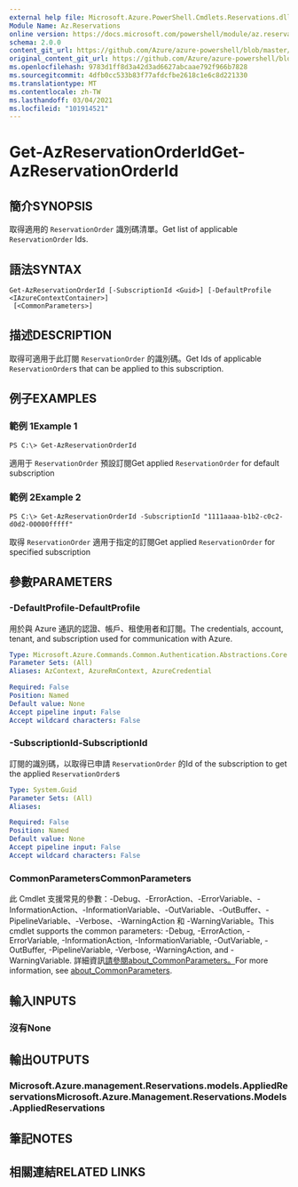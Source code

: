 ```yaml
---
external help file: Microsoft.Azure.PowerShell.Cmdlets.Reservations.dll-Help.xml
Module Name: Az.Reservations
online version: https://docs.microsoft.com/powershell/module/az.reservations/get-azreservationorderid
schema: 2.0.0
content_git_url: https://github.com/Azure/azure-powershell/blob/master/src/Reservations/Reservations/help/Get-AzReservationOrderId.md
original_content_git_url: https://github.com/Azure/azure-powershell/blob/master/src/Reservations/Reservations/help/Get-AzReservationOrderId.md
ms.openlocfilehash: 9783d1ff8d3a42d3ad6627abcaae792f966b7828
ms.sourcegitcommit: 4dfb0cc533b83f77afdcfbe2618c1e6c8d221330
ms.translationtype: MT
ms.contentlocale: zh-TW
ms.lasthandoff: 03/04/2021
ms.locfileid: "101914521"
---
```

# <span data-ttu-id="e89a1-101">Get-AzReservationOrderId</span><span class="sxs-lookup"><span data-stu-id="e89a1-101">Get-AzReservationOrderId</span></span>

## <span data-ttu-id="e89a1-102">簡介</span><span class="sxs-lookup"><span data-stu-id="e89a1-102">SYNOPSIS</span></span>
<span data-ttu-id="e89a1-103">取得適用的 `ReservationOrder` 識別碼清單。</span><span class="sxs-lookup"><span data-stu-id="e89a1-103">Get list of applicable `ReservationOrder` Ids.</span></span>

## <span data-ttu-id="e89a1-104">語法</span><span class="sxs-lookup"><span data-stu-id="e89a1-104">SYNTAX</span></span>

```
Get-AzReservationOrderId [-SubscriptionId <Guid>] [-DefaultProfile <IAzureContextContainer>]
 [<CommonParameters>]
```

## <span data-ttu-id="e89a1-105">描述</span><span class="sxs-lookup"><span data-stu-id="e89a1-105">DESCRIPTION</span></span>
<span data-ttu-id="e89a1-106">取得可適用于此訂閱 `ReservationOrder` 的識別碼。</span><span class="sxs-lookup"><span data-stu-id="e89a1-106">Get Ids of applicable `ReservationOrder`s that can be applied to this subscription.</span></span>

## <span data-ttu-id="e89a1-107">例子</span><span class="sxs-lookup"><span data-stu-id="e89a1-107">EXAMPLES</span></span>

### <span data-ttu-id="e89a1-108">範例 1</span><span class="sxs-lookup"><span data-stu-id="e89a1-108">Example 1</span></span>
```
PS C:\> Get-AzReservationOrderId
```

<span data-ttu-id="e89a1-109">適用于 `ReservationOrder` 預設訂閱</span><span class="sxs-lookup"><span data-stu-id="e89a1-109">Get applied `ReservationOrder` for default subscription</span></span>

### <span data-ttu-id="e89a1-110">範例 2</span><span class="sxs-lookup"><span data-stu-id="e89a1-110">Example 2</span></span>
```
PS C:\> Get-AzReservationOrderId -SubscriptionId "1111aaaa-b1b2-c0c2-d0d2-00000fffff"
```

<span data-ttu-id="e89a1-111">取得 `ReservationOrder` 適用于指定的訂閱</span><span class="sxs-lookup"><span data-stu-id="e89a1-111">Get applied `ReservationOrder` for specified subscription</span></span>

## <span data-ttu-id="e89a1-112">參數</span><span class="sxs-lookup"><span data-stu-id="e89a1-112">PARAMETERS</span></span>

### <span data-ttu-id="e89a1-113">-DefaultProfile</span><span class="sxs-lookup"><span data-stu-id="e89a1-113">-DefaultProfile</span></span>
<span data-ttu-id="e89a1-114">用於與 Azure 通訊的認證、帳戶、租使用者和訂閱。</span><span class="sxs-lookup"><span data-stu-id="e89a1-114">The credentials, account, tenant, and subscription used for communication with Azure.</span></span>

```yaml
Type: Microsoft.Azure.Commands.Common.Authentication.Abstractions.Core.IAzureContextContainer
Parameter Sets: (All)
Aliases: AzContext, AzureRmContext, AzureCredential

Required: False
Position: Named
Default value: None
Accept pipeline input: False
Accept wildcard characters: False
```

### <span data-ttu-id="e89a1-115">-SubscriptionId</span><span class="sxs-lookup"><span data-stu-id="e89a1-115">-SubscriptionId</span></span>
<span data-ttu-id="e89a1-116">訂閱的識別碼，以取得已申請 `ReservationOrder` 的</span><span class="sxs-lookup"><span data-stu-id="e89a1-116">Id of the subscription to get the applied `ReservationOrder`s</span></span>

```yaml
Type: System.Guid
Parameter Sets: (All)
Aliases:

Required: False
Position: Named
Default value: None
Accept pipeline input: False
Accept wildcard characters: False
```

### <span data-ttu-id="e89a1-117">CommonParameters</span><span class="sxs-lookup"><span data-stu-id="e89a1-117">CommonParameters</span></span>
<span data-ttu-id="e89a1-118">此 Cmdlet 支援常見的參數：-Debug、-ErrorAction、-ErrorVariable、-InformationAction、-InformationVariable、-OutVariable、-OutBuffer、-PipelineVariable、-Verbose、-WarningAction 和 -WarningVariable。</span><span class="sxs-lookup"><span data-stu-id="e89a1-118">This cmdlet supports the common parameters: -Debug, -ErrorAction, -ErrorVariable, -InformationAction, -InformationVariable, -OutVariable, -OutBuffer, -PipelineVariable, -Verbose, -WarningAction, and -WarningVariable.</span></span> <span data-ttu-id="e89a1-119">詳細資訊[請參閱about_CommonParameters。](http://go.microsoft.com/fwlink/?LinkID=113216)</span><span class="sxs-lookup"><span data-stu-id="e89a1-119">For more information, see [about_CommonParameters](http://go.microsoft.com/fwlink/?LinkID=113216).</span></span>

## <span data-ttu-id="e89a1-120">輸入</span><span class="sxs-lookup"><span data-stu-id="e89a1-120">INPUTS</span></span>

### <span data-ttu-id="e89a1-121">沒有</span><span class="sxs-lookup"><span data-stu-id="e89a1-121">None</span></span>

## <span data-ttu-id="e89a1-122">輸出</span><span class="sxs-lookup"><span data-stu-id="e89a1-122">OUTPUTS</span></span>

### <span data-ttu-id="e89a1-123">Microsoft.Azure.management.Reservations.models.AppliedReservations</span><span class="sxs-lookup"><span data-stu-id="e89a1-123">Microsoft.Azure.Management.Reservations.Models.AppliedReservations</span></span>

## <span data-ttu-id="e89a1-124">筆記</span><span class="sxs-lookup"><span data-stu-id="e89a1-124">NOTES</span></span>

## <span data-ttu-id="e89a1-125">相關連結</span><span class="sxs-lookup"><span data-stu-id="e89a1-125">RELATED LINKS</span></span>
